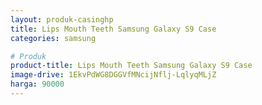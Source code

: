 ```yaml
---
layout: produk-casinghp
title: Lips Mouth Teeth Samsung Galaxy S9 Case
categories: samsung

# Produk
product-title: Lips Mouth Teeth Samsung Galaxy S9 Case
image-drive: 1EkvPdWG8DGGVfMNcijNflj-LqlyqMLjZ
harga: 90000
---
```

